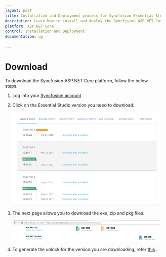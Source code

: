 ```yaml
---
layout: post
title: Installation and Deployment process for Syncfusion Essential Studio ASP.NET Core products
description: Learn how to install and deploy the Syncfusion ASP.NET Core component
platform: ASP.NET Core
control: Installation and Deployment
documentation: ug

---
```


# Download

To download the Syncfusion ASP.NET Core platform, follow the below steps.

1. Log into your [Syncfusion account](https://www.syncfusion.com/support/directtrac/downloads)

2. Click on the Essential Studio version you need to download.

   ![](Platform_images/Download_img1.png)
   
3. The next page allows you to download the exe, zip and pkg files.

   ![](Platform_images/Download_img2.png)

4. To generate the unlock for the version you are downloading, refer [this](https://www.syncfusion.com/kb/2326) .   

